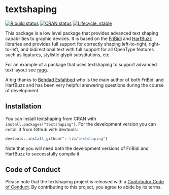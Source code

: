 
<!-- README.md is generated from README.Rmd. Please edit that file -->

# textshaping

<!-- badges: start -->

[![R build
status](https://github.com/r-lib/textshaping/workflows/R-CMD-check/badge.svg)](https://github.com/r-lib/textshaping/actions)
[![CRAN
status](https://www.r-pkg.org/badges/version/textshaping)](https://CRAN.R-project.org/package=textshaping)
[![Lifecycle:
stable](https://img.shields.io/badge/lifecycle-stable-brightgreen.svg)](https://lifecycle.r-lib.org/articles/stages.html#stable)
<!-- badges: end -->

This package is a low level package that provides advanced text shaping
capabilities to graphic devices. It is based on the
[FriBidi](https://github.com/fribidi/fribidi) and
[HarfBuzz](https://harfbuzz.github.io) libraries and provides full
support for correctly shaping left-to-right, right-to-left, and
bidirectional text with full support for all OpenType features such as
ligatures, stylistic glyph substitutions, etc.

For an example of a package that uses textshaping to support advanced
text layout see [ragg](https://ragg.r-lib.org).

A big thanks to [Behdad Esfahbod](http://behdad.org) who is the main
author of both FriBidi and HarfBuzz and has been very helpful answering
questions during the course of development.

## Installation

You can install textshaping from CRAN with
`install.packages("textshaping")`. For the development version you can
install it from Github with devtools:

``` r
devtools::install_github("r-lib/textshaping")
```

Note that you will need both the development versions of FriBidi and
HarfBuzz to successfully compile it.

## Code of Conduct

Please note that the textshaping project is released with a [Contributor
Code of
Conduct](https://contributor-covenant.org/version/2/0/CODE_OF_CONDUCT.html).
By contributing to this project, you agree to abide by its terms.
